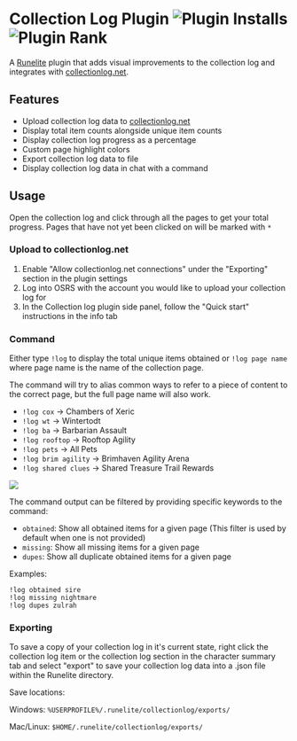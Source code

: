 
# Collection Log Plugin ![Plugin Installs](https://img.shields.io/endpoint?url=https://api.runelite.net/pluginhub/shields/installs/plugin/collection-log) ![Plugin Rank](https://img.shields.io/endpoint?url=https://api.runelite.net/pluginhub/shields/rank/plugin/collection-log)

A [Runelite](https://github.com/runelite/runelite) plugin that adds visual improvements to the collection log and integrates with [collectionlog.net](https://collectionlog.net).

## Features
* Upload collection log data to [collectionlog.net](https://collectionlog.net)
* Display total item counts alongside unique item counts
* Display collection log progress as a percentage
* Custom page highlight colors
* Export collection log data to file
* Display collection log data in chat with a command

## Usage
Open the collection log and click through all the pages to get your total progress. Pages that have not yet been clicked on will be marked with `*`

### Upload to collectionlog.net
1. Enable "Allow collectionlog.net connections" under the "Exporting" section in the plugin settings
2. Log into OSRS with the account you would like to upload your collection log for
3. In the Collection log plugin side panel, follow the "Quick start" instructions in the info tab

### Command
Either type `!log` to display the total unique items obtained or `!log page name` where page name is the name of the collection page.

The command will try to alias common ways to refer to a piece of content to the correct page, but the full page name will also work.

- `!log cox` -> Chambers of Xeric
- `!log wt` -> Wintertodt
- `!log ba` -> Barbarian Assault
- `!log rooftop` -> Rooftop Agility
- `!log pets` -> All Pets
- `!log brim agility` -> Brimhaven Agility Arena
- `!log shared clues` -> Shared Treasure Trail Rewards

![](https://i.imgur.com/U2C2t1G.gif)

The command output can be filtered by providing specific keywords to the command:
- `obtained`: Show all obtained items for a given page (This filter is used by default when one is not provided)
- `missing`: Show all missing items for a given page
- `dupes`: Show all duplicate obtained items for a given page

Examples:
```
!log obtained sire
!log missing nightmare
!log dupes zulrah
```

### Exporting

To save a copy of your collection log in it's current state, right click the collection log item or the collection log section in the character summary tab and select "export" to save your collection log data into a .json file within the Runelite directory.

Save locations:

Windows: `%USERPROFILE%/.runelite/collectionlog/exports/`

Mac/Linux: `$HOME/.runelite/collectionlog/exports/`
